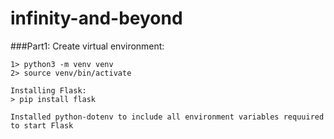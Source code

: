 # infinity-and-beyond

###Part1:
    Create virtual environment:
    
    1> python3 -m venv venv
    2> source venv/bin/activate

    Installing Flask:
    > pip install flask
    
    Installed python-dotenv to include all environment variables requuired to start Flask
    
 
